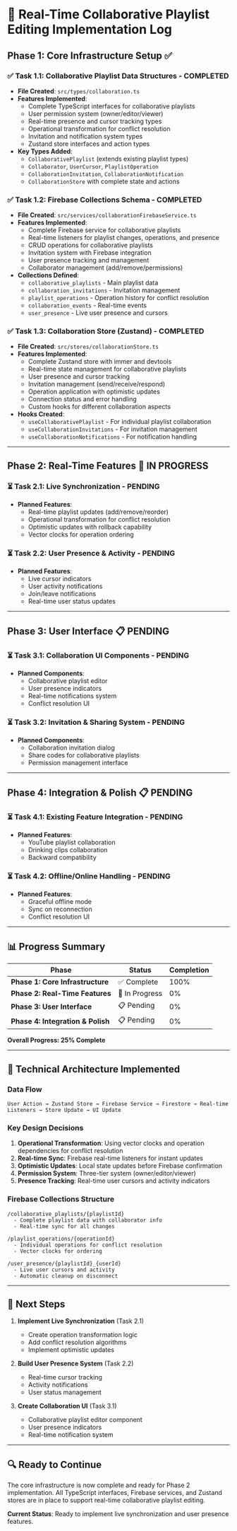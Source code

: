 # 🚀 **Real-Time Collaborative Playlist Editing Implementation Log**

## **Phase 1: Core Infrastructure Setup** ✅

### **✅ Task 1.1: Collaborative Playlist Data Structures** - COMPLETED
- **File Created**: `src/types/collaboration.ts`
- **Features Implemented**:
  - Complete TypeScript interfaces for collaborative playlists
  - User permission system (owner/editor/viewer)
  - Real-time presence and cursor tracking types
  - Operational transformation for conflict resolution
  - Invitation and notification system types
  - Zustand store interfaces and action types
- **Key Types Added**:
  - `CollaborativePlaylist` (extends existing playlist types)
  - `Collaborator`, `UserCursor`, `PlaylistOperation`
  - `CollaborationInvitation`, `CollaborationNotification`
  - `CollaborationStore` with complete state and actions

### **✅ Task 1.2: Firebase Collections Schema** - COMPLETED
- **File Created**: `src/services/collaborationFirebaseService.ts`
- **Features Implemented**:
  - Complete Firebase service for collaborative playlists
  - Real-time listeners for playlist changes, operations, and presence
  - CRUD operations for collaborative playlists
  - Invitation system with Firebase integration
  - User presence tracking and management
  - Collaborator management (add/remove/permissions)
- **Collections Defined**:
  - `collaborative_playlists` - Main playlist data
  - `collaboration_invitations` - Invitation management
  - `playlist_operations` - Operation history for conflict resolution
  - `collaboration_events` - Real-time events
  - `user_presence` - Live user presence and cursors

### **✅ Task 1.3: Collaboration Store (Zustand)** - COMPLETED
- **File Created**: `src/stores/collaborationStore.ts`
- **Features Implemented**:
  - Complete Zustand store with immer and devtools
  - Real-time state management for collaborative playlists
  - User presence and cursor tracking
  - Invitation management (send/receive/respond)
  - Operation application with optimistic updates
  - Connection status and error handling
  - Custom hooks for different collaboration aspects
- **Hooks Created**:
  - `useCollaborativePlaylist` - For individual playlist collaboration
  - `useCollaborationInvitations` - For invitation management
  - `useCollaborationNotifications` - For notification handling

---

## **Phase 2: Real-Time Features** 🔄 IN PROGRESS

### **⏳ Task 2.1: Live Synchronization** - PENDING
- **Planned Features**:
  - Real-time playlist updates (add/remove/reorder)
  - Operational transformation for conflict resolution
  - Optimistic updates with rollback capability
  - Vector clocks for operation ordering

### **⏳ Task 2.2: User Presence & Activity** - PENDING
- **Planned Features**:
  - Live cursor indicators
  - User activity notifications
  - Join/leave notifications
  - Real-time user status updates

---

## **Phase 3: User Interface** 📋 PENDING

### **⏳ Task 3.1: Collaboration UI Components** - PENDING
- **Planned Components**:
  - Collaborative playlist editor
  - User presence indicators
  - Real-time notifications system
  - Conflict resolution UI

### **⏳ Task 3.2: Invitation & Sharing System** - PENDING
- **Planned Components**:
  - Collaboration invitation dialog
  - Share codes for collaborative playlists
  - Permission management interface

---

## **Phase 4: Integration & Polish** 📋 PENDING

### **⏳ Task 4.1: Existing Feature Integration** - PENDING
- **Planned Features**:
  - YouTube playlist collaboration
  - Drinking clips collaboration
  - Backward compatibility

### **⏳ Task 4.2: Offline/Online Handling** - PENDING
- **Planned Features**:
  - Graceful offline mode
  - Sync on reconnection
  - Conflict resolution UI

---

## **📊 Progress Summary**

| Phase | Status | Completion |
|-------|--------|------------|
| **Phase 1: Core Infrastructure** | ✅ Complete | 100% |
| **Phase 2: Real-Time Features** | 🔄 In Progress | 0% |
| **Phase 3: User Interface** | 📋 Pending | 0% |
| **Phase 4: Integration & Polish** | 📋 Pending | 0% |

**Overall Progress: 25% Complete**

---

## **🔧 Technical Architecture Implemented**

### **Data Flow**
```
User Action → Zustand Store → Firebase Service → Firestore → Real-time Listeners → Store Update → UI Update
```

### **Key Design Decisions**
1. **Operational Transformation**: Using vector clocks and operation dependencies for conflict resolution
2. **Real-time Sync**: Firebase real-time listeners for instant updates
3. **Optimistic Updates**: Local state updates before Firebase confirmation
4. **Permission System**: Three-tier system (owner/editor/viewer)
5. **Presence Tracking**: Real-time user cursors and activity indicators

### **Firebase Collections Structure**
```
/collaborative_playlists/{playlistId}
  - Complete playlist data with collaborator info
  - Real-time sync for all changes

/playlist_operations/{operationId}
  - Individual operations for conflict resolution
  - Vector clocks for ordering

/user_presence/{playlistId}_{userId}
  - Live user cursors and activity
  - Automatic cleanup on disconnect
```

---

## **🎯 Next Steps**

1. **Implement Live Synchronization** (Task 2.1)
   - Create operation transformation logic
   - Add conflict resolution algorithms
   - Implement optimistic updates

2. **Build User Presence System** (Task 2.2)
   - Real-time cursor tracking
   - Activity notifications
   - User status management

3. **Create Collaboration UI** (Task 3.1)
   - Collaborative playlist editor component
   - User presence indicators
   - Real-time notification system

---

## **🔍 Ready to Continue**

The core infrastructure is now complete and ready for Phase 2 implementation. All TypeScript interfaces, Firebase services, and Zustand stores are in place to support real-time collaborative playlist editing.

**Current Status**: Ready to implement live synchronization and user presence features.
